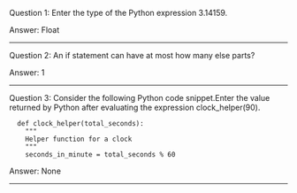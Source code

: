 Question 1: Enter the type of the Python expression 3.14159.

Answer: Float

------------------------------------------------------

Question 2: An if statement can have at most how many else parts?

Answer: 1

------------------------------------------------------

Question 3: Consider the following Python code snippet.Enter the value returned by Python after evaluating the expression clock_helper(90).
  
      def clock_helper(total_seconds):
        """
        Helper function for a clock
        """
        seconds_in_minute = total_seconds % 60
        
Answer: None

-------------------------------------------------------
